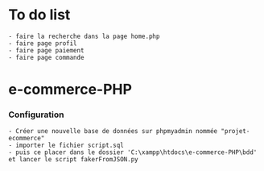 # To do list

    - faire la recherche dans la page home.php
    - faire page profil
    - faire page paiement
    - faire page commande

# e-commerce-PHP

### Configuration

    - Créer une nouvelle base de données sur phpmyadmin nommée "projet-ecommerce"
    - importer le fichier script.sql
    - puis ce placer dans le dossier 'C:\xampp\htdocs\e-commerce-PHP\bdd' et lancer le script fakerFromJSON.py
